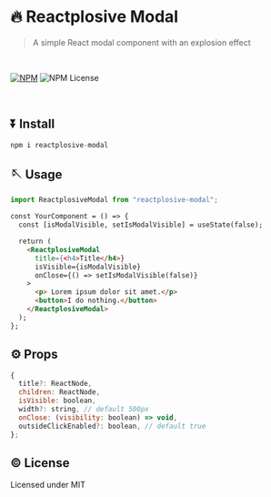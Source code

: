 # 🔥 Reactplosive Modal

> A simple React modal component with an explosion effect

<br />

[![NPM](https://img.shields.io/npm/v/reactplosive-modal)](https://www.npmjs.com/package/reactplosive-modal)
![NPM License](https://img.shields.io/npm/l/reactplosive-modal)

<br />

## ⏬ Install

```js
npm i reactplosive-modal
```

## 🪡 Usage

```js
import ReactplosiveModal from "reactplosive-modal";
```

```html
const YourComponent = () => {
  const [isModalVisible, setIsModalVisible] = useState(false);

  return (
    <ReactplosiveModal
      title={<h4>Title</h4>}
      isVisible={isModalVisible}
      onClose={() => setIsModalVisible(false)}
    >
      <p> Lorem ipsum dolor sit amet.</p>
      <button>I do nothing.</button>
    </ReactplosiveModal>
  );
};

```

## ⚙️ Props

```js
{
  title?: ReactNode,
  children: ReactNode,
  isVisible: boolean,
  width?: string, // default 500px
  onClose: (visibility: boolean) => void,
  outsideClickEnabled?: boolean, // default true
};
```

## ©️ License

Licensed under MIT
